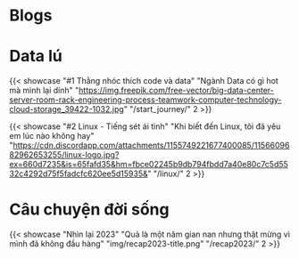 # Blogs

# Data lú
{{< showcase "#1 Thằng nhóc thích code và data" "Ngành Data có gì hot mà mình lại dính" "https://img.freepik.com/free-vector/big-data-center-server-room-rack-engineering-process-teamwork-computer-technology-cloud-storage_39422-1032.jpg" "/start_journey/" 2 >}}

{{< showcase "#2 Linux - Tiếng sét ái tình" "Khi biết đến Linux, tôi đã yêu em lúc nào không hay" "https://cdn.discordapp.com/attachments/1155749221677400085/1156609682962653255/linux-logo.jpg?ex=660d7235&is=65fafd35&hm=fbce02245b9db794fbdd7a40e80c7c5d5532c4292d75f5fadcfc620ee5d15935&" "/linux/" 2 >}}

# Câu chuyện đời sống

{{< showcase "Nhìn lại 2023" "Quả là một năm gian nan nhưng thật mừng vì mình đã không đầu hàng" "img/recap2023-title.png" "/recap2023/" 2 >}}

